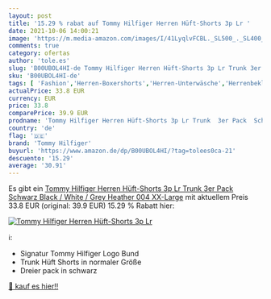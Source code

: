 ```yaml
---
layout: post
title: '15.29 % rabat auf Tommy Hilfiger Herren Hüft-Shorts 3p Lr '
date: 2021-10-06 14:00:21
image: 'https://m.media-amazon.com/images/I/41LyqlvFCBL._SL500_._SL400_.jpg'
comments: true
category: ofertas
author: 'tole.es'
slug: 'B00UBOL4HI-de Tommy Hilfiger Herren Hüft-Shorts 3p Lr Trunk 3er Pack...'
sku: 'B00UBOL4HI-de'
tags: [ 'Fashion','Herren-Boxershorts','Herren-Unterwäsche','Herrenbekleidung','Herrenmode','tommy hilfiger', ]
actualPrice: 33.8 EUR
currency: EUR
price: 33.8
comparePrice: 39.9 EUR
prodname: 'Tommy Hilfiger Herren Hüft-Shorts 3p Lr Trunk  3er Pack  Schwarz  Black / White / Grey Heather 004   XX-Large'
country: 'de'
flag: '🇩🇪'
brand: 'Tommy Hilfiger'
buyurl: 'https://www.amazon.de/dp/B00UBOL4HI/?tag=tolees0ca-21'
descuento: '15.29'
average: '30.91'
---
```


Es gibt ein [Tommy Hilfiger Herren Hüft-Shorts 3p Lr Trunk  3er Pack  Schwarz  Black / White / Grey Heather 004   XX-Large](https://www.amazon.de/dp/B00UBOL4HI/?tag=tolees0ca-21) mit aktuellem Preis 33.8 EUR (original: 39.9 EUR) 15.29 % Rabatt hier:

[![Tommy Hilfiger Herren Hüft-Shorts 3p Lr ](https://m.media-amazon.com/images/I/41LyqlvFCBL._SL500_._SL400_.jpg)](https://www.amazon.de/dp/B00UBOL4HI/?tag=tolees0ca-21)

ℹ️:

- Signatur Tommy Hilfiger Logo Bund
- Trunk Hüft Shorts in normaler Größe
- Dreier pack in schwarz

[🛒 kauf es hier!!](https://www.amazon.de/dp/B00UBOL4HI/?tag=tolees0ca-21)
